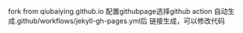 fork from qiubaiying.github.io
配置githubpage选择github action 自动生成.github/workflows/jekyll-gh-pages.yml后
链接生成，可以修改代码
